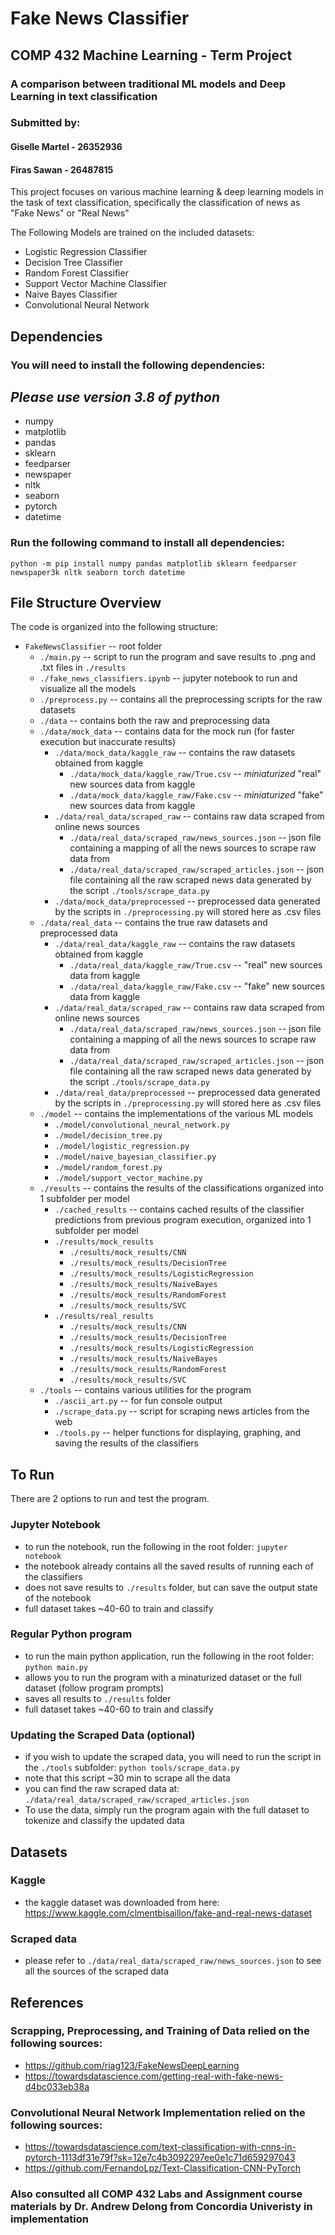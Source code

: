 # Fake News Classifier
## COMP 432 Machine Learning - Term Project
### A comparison between traditional ML models and Deep Learning in text classification

### Submitted by:
#### Giselle Martel - 26352936
#### Firas Sawan - 26487815

This project focuses on various machine learning & deep learning models in the task of text classification, specifically the classification of news as "Fake News" or "Real News"

The Following Models are trained on the included datasets:

- Logistic Regression Classifier
- Decision Tree Classifier
- Random Forest Classifier
- Support Vector Machine Classifier
- Naive Bayes Classifier
- Convolutional Neural Network

## Dependencies

### You will need to install the following dependencies:
## *Please use version 3.8 of python*
- numpy
- matplotlib
- pandas
- sklearn
- feedparser
- newspaper
- nltk
- seaborn
- pytorch
- datetime

### Run the following command to install all dependencies:
`python -m pip install numpy pandas matplotlib sklearn feedparser newspaper3k nltk seaborn torch datetime`

## File Structure Overview
The code is organized into the following structure:

- `FakeNewsClassifier`                                         -- root folder
    - `./main.py`                                                  -- script to run the program and save results to .png and .txt files in `./results`
    - `./fake_news_classifiers.ipynb`                              -- jupyter notebook to run and visualize all the models
    - `./preprocess.py`                                            -- contains all the preprocessing scripts for the raw datasets
    - `./data`                                                   -- contains both the raw and preprocessing data   
    - `./data/mock_data`                                      -- contains data for the mock run (for faster execution but inaccurate results) 
        - `./data/mock_data/kaggle_raw`                        -- contains the raw datasets obtained from kaggle
            - `./data/mock_data/kaggle_raw/True.csv`           -- *miniaturized* "real" new sources data from kaggle
            - `./data/mock_data/kaggle_raw/Fake.csv`           -- *miniaturized* "fake" new sources data from kaggle
        - `./data/real_data/scraped_raw`                       -- contains raw data scraped from online news sources
            - `./data/real_data/scraped_raw/news_sources.json`  -- json file containing a mapping of all the news sources to scrape raw data from
            - `./data/real_data/scraped_raw/scraped_articles.json`   -- json file containing all the raw scraped news data generated by the script `./tools/scrape_data.py`
        - `./data/mock_data/preprocessed`                       -- preprocessed data generated by the scripts in `./preprocessing.py` will stored here as .csv files
    - `./data/real_data`                                      -- contains the true raw datasets and preprocessed data
        - `./data/real_data/kaggle_raw`                        -- contains the raw datasets obtained from kaggle
            - `./data/real_data/kaggle_raw/True.csv`           -- "real" new sources data from kaggle
            - `./data/real_data/kaggle_raw/Fake.csv`           -- "fake" new sources data from kaggle
        - `./data/real_data/scraped_raw`                       -- contains raw data scraped from online news sources
            - `./data/real_data/scraped_raw/news_sources.json`  -- json file containing a mapping of all the news sources to scrape raw data from
            - `./data/real_data/scraped_raw/scraped_articles.json`   -- json file containing all the raw scraped news data generated by the script `./tools/scrape_data.py`
        - `./data/real_data/preprocessed`                       -- preprocessed data generated by the scripts in `./preprocessing.py` will stored here as .csv files
    - `./model`                                                -- contains the implementations of the various ML models
        - `./model/convolutional_neural_network.py`
        - `./model/decision_tree.py`
        - `./model/logistic_regression.py`
        - `./model/naive_bayesian_classifier.py`
        - `./model/random_forest.py`
        - `./model/support_vector_machine.py`
    - `./results`                                                -- contains the results of the classifications organized into 1 subfolder per model
        - `./cached_results`                                     -- contains cached results of the classifier predictions from previous program execution, organized into 1 subfolder per model
        - `./results/mock_results`
            - `./results/mock_results/CNN`
            - `./results/mock_results/DecisionTree`
            - `./results/mock_results/LogisticRegression`
            - `./results/mock_results/NaiveBayes`
            - `./results/mock_results/RandomForest`
            - `./results/mock_results/SVC`
        - `./results/real_results`
            - `./results/mock_results/CNN`
            - `./results/mock_results/DecisionTree`
            - `./results/mock_results/LogisticRegression`
            - `./results/mock_results/NaiveBayes`
            - `./results/mock_results/RandomForest`
            - `./results/mock_results/SVC`
    - `./tools`                                                    -- contains various utilities for the program
        - `./ascii_art.py`                                         -- for fun console output
        - `./scrape_data.py`                                       -- script for scraping news articles from the web
        - `./tools.py`                                             -- helper functions for displaying, graphing, and saving the results of the classifiers 

## To Run
There are 2 options to run and test the program.

### Jupyter Notebook
- to run the notebook, run the following in the root folder: `jupyter notebook`
- the notebook already contains all the saved results of running each of the classifiers
- does not save results to `./results` folder, but can save the output state of the notebook
- full dataset takes ~40-60 to train and classify

### Regular Python program
- to run the main python application, run the following in the root folder: `python main.py`
- allows you to run the program with a minaturized dataset or the full dataset (follow program prompts)
- saves all results to `./results` folder
- full dataset takes ~40-60 to train and classify

### Updating the Scraped Data (optional)
- if you wish to update the scraped data, you will need to run the script in the `./tools` subfolder: `python tools/scrape_data.py`
- note that this script ~30 min to scrape all the data
- you can find the raw scraped data at: `./data/real_data/scraped_raw/scraped_articles.json`
- To use the data, simply run the program again with the full dataset to tokenize and classify the updated data

## Datasets

### Kaggle
- the kaggle dataset was downloaded from here: https://www.kaggle.com/clmentbisaillon/fake-and-real-news-dataset

### Scraped data
- please refer to `./data/real_data/scraped_raw/news_sources.json` to see all the sources of the scraped data

## References
### Scrapping, Preprocessing, and Training of Data relied on the following sources:
- https://github.com/riag123/FakeNewsDeepLearning
- https://towardsdatascience.com/getting-real-with-fake-news-d4bc033eb38a

### Convolutional Neural Network Implementation relied on the following sources:
- https://towardsdatascience.com/text-classification-with-cnns-in-pytorch-1113df31e79f?sk=12e7c4b3092297ee0e1c71d659297043
- https://github.com/FernandoLpz/Text-Classification-CNN-PyTorch

### Also consulted all COMP 432 Labs and Assignment course materials by Dr. Andrew Delong from Concordia Univeristy in implementation

